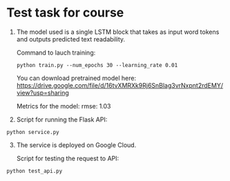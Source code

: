 # Test task for course

1. The model used is a single LSTM block that takes as input word tokens and outputs predicted text readability.
   
   Command to lauch training:
   ```
   python train.py --num_epochs 30 --learning_rate 0.01
   ```
   You can download pretrained model here:
   https://drive.google.com/file/d/16tvXMRXk9Rj6SnBlag3vrNxpnt2rdEMY/view?usp=sharing
   
   Metrics for the model: rmse: 1.03
   
 2. Script for running the Flask API:
 ```
 python service.py
 ```
 
 3. The service is deployed on Google Cloud.
 
    Script for testing the request to API:
 ```
 python test_api.py
 ```
 
